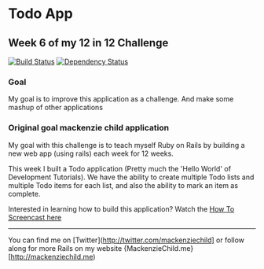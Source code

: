 Todo App
=======



## Week 6 of my 12 in 12 Challenge

[![Build Status](https://travis-ci.org/mosleymos/Todo-App.svg?branch=master)](https://travis-ci.org/mosleymos/Todo-App) [![Dependency Status](https://gemnasium.com/badges/github.com/mosleymos/Todo-App.svg)](https://gemnasium.com/github.com/mosleymos/Todo-App)


### Goal

My goal is to improve this application as a challenge. And make some mashup of other applications

### Original goal mackenzie child application

My goal with this challenge is to teach myself Ruby on Rails by building a new web app (using rails) each week for 12 weeks.

This week I built a Todo application (Pretty much the 'Hello World' of Development Tutorials). We have the ability to create multiple Todo lists and multiple Todo items for each list, and also the ability to mark an item as complete.

Interested in learning how to build this application? Watch the [How To Screencast here](https://www.youtube.com/channel/UCfWZwsP8trUy5uHJg8gcGIQ)

---

You can find me on [Twitter](http://twitter.com/mackenziechild] or follow along for more Rails on my website {MackenzieChild.me}[http://mackenziechild.me)
